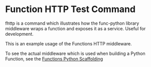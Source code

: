 # Function HTTP Test Command

fhttp is a command which illustrates how the func-python library middleware
wraps a function and exposes it as a service.  Useful for development.

This is an example usage of the Functions HTTP middleware.

To see the actual middleware which is used when building a Python Function,
see the [Functions Python Scaffolding](https://github.com/knative/func/tree/main/templates/python/http)
